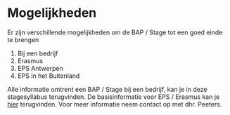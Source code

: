 # Mogelijkheden

Er zijn verschillende mogelijkheden om de BAP / Stage tot een goed einde te brengen

1. Bij een bedrijf
2. Erasmus
3. EPS Antwerpen
4. EPS in het Buitenland

Alle informatie omtrent een BAP / Stage bij een bedrijf, kan je in deze stagesyllabus terugvinden. De basisinformatie voor EPS / Erasmus kan je [hier](erasmus_eps.md)
terugvinden. Voor meer informatie neem contact op met dhr. Peeters.

